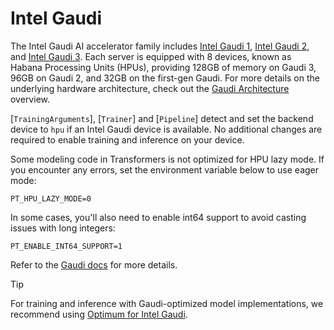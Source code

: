 <!--Copyright 2025 The HuggingFace Team. All rights reserved.

Licensed under the Apache License, Version 2.0 (the "License"); you may not use this file except in compliance with
the License. You may obtain a copy of the License at

http://www.apache.org/licenses/LICENSE-2.0

Unless required by applicable law or agreed to in writing, software distributed under the License is distributed on
an "AS IS" BASIS, WITHOUT WARRANTIES OR CONDITIONS OF ANY KIND, either express or implied. See the License for the

⚠️ Note that this file is in Markdown but contain specific syntax for our doc-builder (similar to MDX) that may not be
rendered properly in your Markdown viewer.

-->

# Intel Gaudi

The Intel Gaudi AI accelerator family includes [Intel Gaudi 1](https://habana.ai/products/gaudi/), [Intel Gaudi 2](https://habana.ai/products/gaudi2/), and [Intel Gaudi 3](https://habana.ai/products/gaudi3/). Each server is equipped with 8 devices, known as Habana Processing Units (HPUs), providing 128GB of memory on Gaudi 3, 96GB on Gaudi 2, and 32GB on the first-gen Gaudi. For more details on the underlying hardware architecture, check out the [Gaudi Architecture](https://docs.habana.ai/en/latest/Gaudi_Overview/Gaudi_Architecture.html) overview.

[`TrainingArguments`], [`Trainer`] and [`Pipeline`] detect and set the backend device to `hpu` if an Intel Gaudi device is available. No additional changes are required to enable training and inference on your device.

Some modeling code in Transformers is not optimized for HPU lazy mode. If you encounter any errors, set the environment variable below to use eager mode:
```
PT_HPU_LAZY_MODE=0
```

In some cases, you'll also need to enable int64 support to avoid casting issues with long integers:
```
PT_ENABLE_INT64_SUPPORT=1
```
Refer to the [Gaudi docs](https://docs.habana.ai/en/latest/index.html) for more details.

> [!TIP]
> For training and inference with Gaudi-optimized model implementations, we recommend using [Optimum for Intel Gaudi](https://huggingface.co/docs/optimum/main/en/habana/index).
